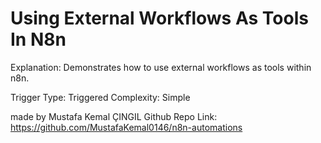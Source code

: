 # Using External Workflows As Tools In N8n

Explanation:
Demonstrates how to use external workflows as tools within n8n.

Trigger Type: Triggered
Complexity: Simple

made by Mustafa Kemal ÇINGIL
Github Repo Link: https://github.com/MustafaKemal0146/n8n-automations
